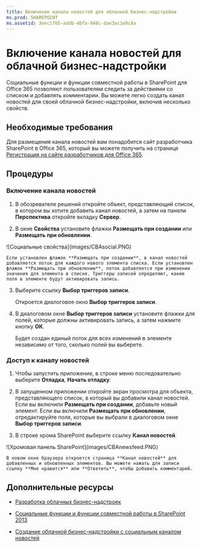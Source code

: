 ```yaml
---
title: Включение канала новостей для облачной бизнес-надстройки
ms.prod: SHAREPOINT
ms.assetid: 3eec1f65-addb-4bfa-940c-dae3ac1e0c8a
---
```



# Включение канала новостей для облачной бизнес-надстройки
Социальные функции и функции совместной работы в SharePoint для Office 365 позволяют пользователям следить за действиями со списком и добавлять комментарии. Вы можете легко создать канал новостей для своей облачной бизнес-надстройки, включив несколько свойств.
## Необходимые требования

Для размещения канала новостей вам понадобится сайт разработчика SharePoint в Office 365, который вы можете получить на странице  [Регистрация на сайте разработчиков для Office 365](http://go.microsoft.com/fwlink/?LinkId=263490).




## Процедуры


### Включение канала новостей


1. В обозревателе решений откройте объект, представляющий список, в котором вы хотите добавить канал новостей, а затем на панели **Перспектива** откройте вкладку **Сервер**.


2. В окне **Свойства** установите флажки **Размещать при создании** или **Размещать при обновлении**.

!\[Социальные свойства](images/CBAsocial.PNG)


    Если установлен флажок **Размещать при создании**, в канал новостей добавляется поток для каждого нового элемента списка. Если установлен флажок **Размещать при обновлении**, поток добавляется при изменении значения для элемента в списке. Триггеры записей определяют, какие поля в элементе будут активировать запись.


3. Выберите ссылку **Выбор триггеров записи**.

    Откроется диалоговое окно **Выбор триггеров записи**.


4. В диалоговом окне **Выбор триггеров записи** установите флажки для полей, которые должны активировать запись, а затем нажмите кнопку **ОК**.

    Будет создан единый поток для всех изменений в элементе независимо от того, сколько полей вы выберете.



### Доступ к каналу новостей


1. Чтобы запустить приложение, в строке меню последовательно выберите **Отладка**, **Начать отладку**.


2. В запущенном приложении откройте экран просмотра для объекта, представляющего список, в который вы добавили канал новостей. Если вы включили **Размещать при создании**, добавьте новый элемент. Если вы включили **Размещать при обновлении**, отредактируйте поля, которые вы выбрали в диалоговом окне **Выбор триггеров записи**.


3. В строке хрома SharePoint выберите ссылку **Канал новостей**.

!\[Хромовая панель SharePoint](images/CBAnewsfeed.PNG)


    В новом окне браузера откроется страница **Канал новостей** для добавленных и обновленных элементов. Вы можете нажать для записи ссылку **Мне нравится** или **Ответить**, чтобы добавить комментарий.



## Дополнительные ресурсы
<a name="bk_addresources"> </a>


-  [Разработка облачных бизнес-надстроек](develop-cloud-business-add-ins.md)


-  [Социальные функции и функции совместной работы в SharePoint 2013](http://msdn.microsoft.com/ru-ru/library/office/jj163280.aspx)


-  [Создание облачной бизнес-надстройки с социальным каналом новостей](create-a-cloud-business-add-in-with-a-social-newsfeed.md)



